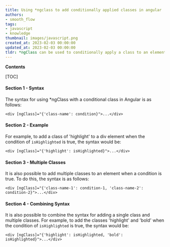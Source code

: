 ```yaml
---
title: Using *ngclass to add conditionally applied classes in angular
authors:
- smooth_flow
tags:
- javascript
- knowledge
thumbnail: images/javascript.png
created_at: 2023-02-03 00:00:00
updated_at: 2023-02-03 00:00:00
tldr: *ngClass can be used to conditionally apply a class to an element in Angular based on a boolean expression.
---
```


**Contents**

[TOC]

#### Section 1 - Syntax
The syntax for using *ngClass with a conditional class in Angular is as follows:

```
<div [ngClass]="{'class-name': condition}">...</div>
```

#### Section 2 - Example
For example, to add a class of 'highlight' to a div element when the condition of `isHighlighted` is true, the syntax would be:

```
<div [ngClass]="{'highlight': isHighlighted}">...</div>
```

#### Section 3 - Multiple Classes
It is also possible to add multiple classes to an element when a condition is true. To do this, the syntax is as follows:

```
<div [ngClass]="{'class-name-1': condition-1, 'class-name-2': condition-2}">...</div>
```

#### Section 4 - Combining Syntax
It is also possible to combine the syntax for adding a single class and multiple classes. For example, to add the classes 'highlight' and 'bold' when the condition of `isHighlighted` is true, the syntax would be:

```
<div [ngClass]="{'highlight': isHighlighted, 'bold': isHighlighted}">...</div>
```
